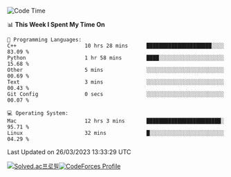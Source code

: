 
<!--START_SECTION:waka-->
![Code Time](http://img.shields.io/badge/Code%20Time-2%2C632%20hrs%207%20mins-blue)

📊 **This Week I Spent My Time On** 

```text
💬 Programming Languages: 
C++                      10 hrs 28 mins      █████████████████████░░░░   83.09 % 
Python                   1 hr 58 mins        ████░░░░░░░░░░░░░░░░░░░░░   15.68 % 
Other                    5 mins              ░░░░░░░░░░░░░░░░░░░░░░░░░   00.69 % 
Text                     3 mins              ░░░░░░░░░░░░░░░░░░░░░░░░░   00.43 % 
Git Config               0 secs              ░░░░░░░░░░░░░░░░░░░░░░░░░   00.07 % 

💻 Operating System: 
Mac                      12 hrs 3 mins       ████████████████████████░   95.71 % 
Linux                    32 mins             █░░░░░░░░░░░░░░░░░░░░░░░░   04.29 % 
```


 Last Updated on 26/03/2023 13:33:29 UTC
<!--END_SECTION:waka-->
[![Solved.ac프로필](http://mazassumnida.wtf/api/generate_badge?boj=hckim96)](https://solved.ac/hckim96)[![CodeForces Profile](https://cf.leed.at?id=hckim96)](https://codeforces.com/profile/hckim96)
